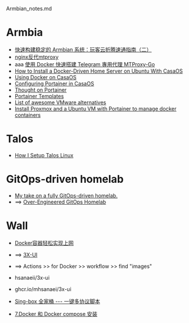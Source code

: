Armbian_notes.md

# Armbia
- [快速构建稳定的 Armbian 系统：玩客云折腾速通指南（二）](https://soulteary.com/2025/01/11/quickly-build-a-stable-armbian-system-onecloud-speed-running-guide-2.html)
- [nginx反代mtproxy](https://shiping.date/5.html)
- aaa [使用 Docker 快速搭建 Telegram 專用代理 MTProxy-Go](https://www.jkg.tw/p3526/)
- [How to Install a Docker-Driven Home Server on Ubuntu With CasaOS](https://builtin.com/articles/docker-casaos)
- [Using Docker on CasaOS](https://mtmt.tech/en/docs/example/casa/)
- [Configuring Portainer in CasaOS](https://opennix.org/en/blog/casaos-portainer-docker/)
- [Thought on Portainer](https://www.reddit.com/r/docker/comments/12nqcec/thought_on_portainer/)
- [Portainer Templates](https://github.com/Lissy93/portainer-templates)
- [List of awesome VMware alternatives](https://github.com/alexgoesgit/awesome-vmware)
- [Install Proxmox and a Ubuntu VM with Portainer to manage docker containers](https://gist.github.com/Drauku/557bfd0d6e2089eeceec4b4934210f0f)


# Talos
- [How I Setup Talos Linux](https://medium.com/@pedrotychang/how-i-setup-talos-linux-bc2832ec87cc)

# GitOps-driven homelab
- [My take on a fully GitOps-driven homelab.](https://www.reddit.com/r/kubernetes/comments/1lcdefa/my_take_on_a_fully_gitopsdriven_homelab_looking/)
- ==> [Over-Engineered GitOps Homelab](https://github.com/theepicsaxguy/homelab)

# Wall
- [Docker容器轻松实现上网](https://youtu.be/XBsO6--Wy7A)
- ==> [3X-UI](https://github.com/MHSanaei/3x-ui)
- ==> Actions >> for Docker >> workflow >> find "images"
-  hsanaeii/3x-ui
-  ghcr.io/mhsanaei/3x-ui

- [Sing-box 全家桶 --- 一键多协议脚本](https://github.com/fscarmen/sing-box)
- [7.Docker 和 Docker compose 安装](https://github.com/fscarmen/sing-box/blob/main/README.md#7docker-%E5%92%8C-docker-compose-%E5%AE%89%E8%A3%85)
